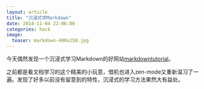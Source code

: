 ```yaml
---
layout: article
title: "沉浸式学Markdown"
date: 2014-11-04 22:06:00
categories: hack
image:
  teaser: markdown-400x250.jpg
---
```


今天偶然发现一个沉浸式学习Markdown的好网站[markdowntutorial](http://markdowntutorial.com/)。

之前都是看文档学习的这个精美的小玩意，借机也进入zen-mode又重新温习了一遍。发现了好多以前没有留意到的特性，沉浸式的学习方法果然大有益处。
